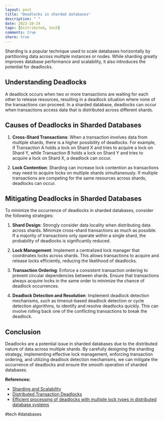 ```yaml
---
layout: post
title: "Deadlocks in sharded databases"
description: " "
date: 2023-10-24
tags: [Distributed, tech]
comments: true
share: true
---
```


Sharding is a popular technique used to scale databases horizontally by partitioning data across multiple instances or nodes. While sharding greatly improves database performance and scalability, it also introduces the potential for deadlocks.

## Understanding Deadlocks
A deadlock occurs when two or more transactions are waiting for each other to release resources, resulting in a deadlock situation where none of the transactions can proceed. In a sharded database, deadlocks can occur when transactions access data that is distributed across different shards.

## Causes of Deadlocks in Sharded Databases
1. **Cross-Shard Transactions**: When a transaction involves data from multiple shards, there is a higher possibility of deadlocks. For example, if Transaction A holds a lock on Shard X and tries to acquire a lock on Shard Y, while Transaction B holds a lock on Shard Y and tries to acquire a lock on Shard X, a deadlock can occur.

2. **Lock Contention**: Sharding can increase lock contention as transactions may need to acquire locks on multiple shards simultaneously. If multiple transactions are competing for the same resources across shards, deadlocks can occur.

## Mitigating Deadlocks in Sharded Databases
To minimize the occurrence of deadlocks in sharded databases, consider the following strategies:

1. **Shard Design**: Strongly consider data locality when distributing data across shards. Minimize cross-shard transactions as much as possible. If a majority of transactions only operate within a single shard, the probability of deadlocks is significantly reduced.

2. **Lock Management**: Implement a centralized lock manager that coordinates locks across shards. This allows transactions to acquire and release locks efficiently, reducing the likelihood of deadlocks.

3. **Transaction Ordering**: Enforce a consistent transaction ordering to prevent circular dependencies between shards. Ensure that transactions always acquire locks in the same order to minimize the chance of deadlock occurrences.

4. **Deadlock Detection and Resolution**: Implement deadlock detection mechanisms, such as timeout-based deadlock detection or cycle detection algorithms, to identify and resolve deadlocks quickly. This can involve rolling back one of the conflicting transactions to break the deadlock.

## Conclusion
Deadlocks are a potential issue in sharded databases due to the distributed nature of data across multiple shards. By carefully designing the sharding strategy, implementing effective lock management, enforcing transaction ordering, and utilizing deadlock detection mechanisms, we can mitigate the occurrence of deadlocks and ensure the smooth operation of sharded databases.

**References:**
- [Sharding and Scalability](https://www.mongodb.com/scale/sharding)
- [Distributed Transaction Deadlocks](https://en.wikipedia.org/wiki/Deadlock#Distributed_transaction_deadlocks)
- [Efficient processing of deadlocks with multiple lock types in distributed database systems](https://dl.acm.org/doi/10.1145/588281.588286)

#tech #databases